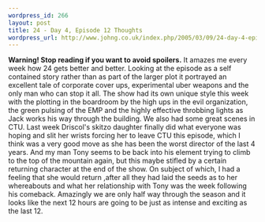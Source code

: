 ```yaml
--- 
wordpress_id: 266
layout: post
title: 24 - Day 4, Episode 12 Thoughts
wordpress_url: http://www.johng.co.uk/index.php/2005/03/09/24-day-4-episode-12-thoughts/
---
```

<strong>Warning! Stop reading if you want to avoid spoilers.</strong> It amazes me every week how 24 gets better and better. Looking at the episode as a self contained story rather than as part of the larger plot it portrayed an excellent tale of corporate cover ups, experimental uber weapons and the only man who can stop it all. The show had its own unique style this week with the plotting in the boardroom by the high ups in the evil organization, the green pulsing of the EMP and the highly effective throbbing lights as Jack works his way through the building. We also had some great scenes in CTU. Last week Driscol's skitzo daughter finally did what everyone was hoping and slit her wrists forcing her to leave CTU this episode, which I think was a very good move as she has been the worst director of the last 4 years. And my man Tony seems to be back into his element trying to climb to the top of the mountain again, but this maybe stifled by a certain returning character at the end of the show. On subject of which, I had a feeling that she would return ,after all they had laid the seeds as to  her whereabouts and what her relationship with Tony was the week following his comeback. Amazingly we are only half way through the season and it looks like the next 12 hours are going to be just as intense and exciting as the last 12.
